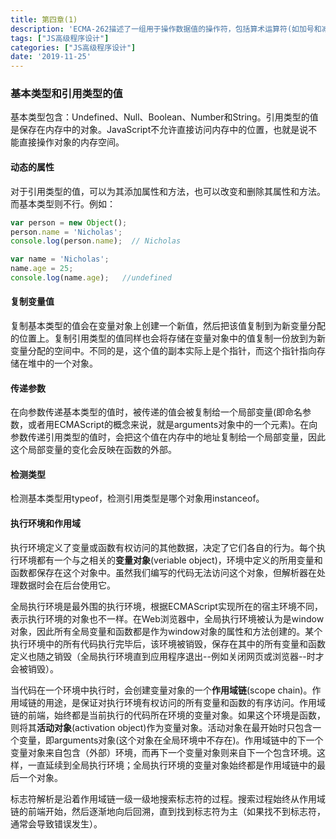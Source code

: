 ```yaml
---
title: 第四章(1)
description: 'ECMA-262描述了一组用于操作数据值的操作符，包括算术运算符(如加号和减号)、位运算符、关系运算符和相等运算符。一元加操作符以一个加号(+)表示，放在数值面前，对数值不会产生任何影响，但在对非数值应用一元加操作符时，......'
tags: ["JS高级程序设计"]
categories: ["JS高级程序设计"]
date: '2019-11-25'
---
```


### 基本类型和引用类型的值
基本类型包含：Undefined、Null、Boolean、Number和String。引用类型的值是保存在内存中的对象。JavaScript不允许直接访问内存中的位置，也就是说不能直接操作对象的内存空间。

#### 动态的属性
对于引用类型的值，可以为其添加属性和方法，也可以改变和删除其属性和方法。而基本类型则不行。例如：
```javascript
var person = new Object();
person.name = 'Nicholas';
console.log(person.name);  // Nicholas

var name = 'Nicholas';
name.age = 25;
console.log(name.age);   //undefined
```

#### 复制变量值
复制基本类型的值会在变量对象上创建一个新值，然后把该值复制到为新变量分配的位置上。复制引用类型的值同样也会将存储在变量对象中的值复制一份放到为新变量分配的空间中。不同的是，这个值的副本实际上是个指针，而这个指针指向存储在堆中的一个对象。

#### 传递参数
在向参数传递基本类型的值时，被传递的值会被复制给一个局部变量(即命名参数，或者用ECMAScript的概念来说，就是arguments对象中的一个元素)。在向参数传递引用类型的值时，会把这个值在内存中的地址复制给一个局部变量，因此这个局部变量的变化会反映在函数的外部。

#### 检测类型
检测基本类型用typeof，检测引用类型是哪个对象用instanceof。

#### 执行环境和作用域
执行环境定义了变量或函数有权访问的其他数据，决定了它们各自的行为。每个执行环境都有一个与之相关的**变量对象**(veriable object)，环境中定义的所用变量和函数都保存在这个对象中。虽然我们编写的代码无法访问这个对象，但解析器在处理数据时会在后台使用它。

全局执行环境是最外围的执行环境，根据ECMAScript实现所在的宿主环境不同，表示执行环境的对象也不一样。在Web浏览器中，全局执行环境被认为是window对象，因此所有全局变量和函数都是作为window对象的属性和方法创建的。某个执行环境中的所有代码执行完毕后，该环境被销毁，保存在其中的所有变量和函数定义也随之销毁（全局执行环境直到应用程序退出--例如关闭网页或浏览器--时才会被销毁）。

当代码在一个环境中执行时，会创建变量对象的一个**作用域链**(scope chain)。作用域链的用途，是保证对执行环境有权访问的所有变量和函数的有序访问。作用域链的前端，始终都是当前执行的代码所在环境的变量对象。如果这个环境是函数，则将其**活动对象**(activation object)作为变量对象。活动对象在最开始时只包含一个变量，即arguments对象(这个对象在全局环境中不存在)。作用域链中的下一个变量对象来自包含（外部）环境，而再下一个变量对象则来自下一个包含环境。这样，一直延续到全局执行环境；全局执行环境的变量对象始终都是作用域链中的最后一个对象。

标志符解析是沿着作用域链一级一级地搜索标志符的过程。搜索过程始终从作用域链的前端开始，然后逐渐地向后回溯，直到找到标志符为主（如果找不到标志符，通常会导致错误发生）。  
